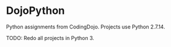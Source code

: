 # DojoPython
Python assignments from CodingDojo. Projects use Python 2.7.14.

TODO: Redo all projects in Python 3.
